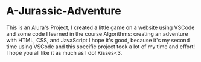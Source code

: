 # A-Jurassic-Adventure
This is an Alura's Project, I created a little game on a website using VSCode and some code I learned in the course Algorithms: creating an adventure with HTML, CSS, and JavaScript I hope it's good, because it's my second time using VSCode and this specific project took a lot of my time and effort! I hope you all like it as much as I do! Kisses&lt;3.
